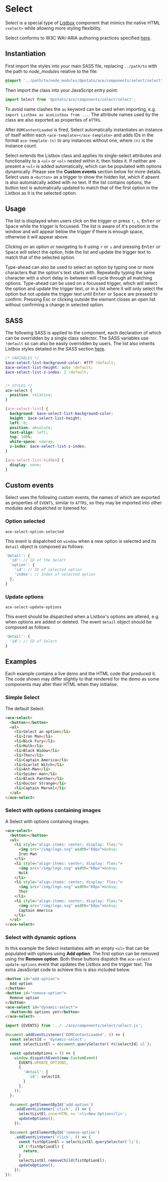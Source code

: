 # Select

Select is a special type of [Listbox](/listbox) component that mimics the native HTML `<select>` while allowing more styling flexibility.

Select conforms to W3C WAI-ARIA authoring practices specified [here](https://www.w3.org/TR/examples/listbox/listbox-collapsible.html).


## Instantiation

First import the styles into your main SASS file, replacing `../path/to` with the path to *node_modules* relative to the file:

```scss
@import '../path/to/node_modules/@potato/ace/components/select/select'
```


Then import the class into your JavaScript entry point:

```js
import Select from '@potato/ace/components/select/select';
```

To avoid name clashes the `as` keyword can be used when importing, e.g. `import Listbox as aceListbox from ...`. The attribute names used by the class are also exported as properties of `ATTRS`.

After `DOMContentLoaded` is fired, Select automatically instantiates an instance of itself within each `<ace-template></ace-template>` and adds IDs in the format `ace-template-(n)` to any instances without one, where `(n)` is the instance count.

Select extends the Listbox class and applies its single-select attributes and functionality to a `<ul>` or `<ol>` nested within it, then hides it. If neither are present a `<ul>` is added automatically, which can be populated with options dynamically. Please see the **Custom events** section below for more details. Select uses a `<button>` as a trigger to show the hidden list, which if absent is also automatcally added with no text. If the list contains options, the button text is automatically updated to match that of the first option in the Listbox as it is the selected option.


## Usage

The list is displayed when users click on the trigger or press <kbd>&#8593;</kbd>, <kbd>&#8595;</kbd>, <kbd>Enter</kbd> or <kbd>Space</kbd> while the trigger is focussed. The list is aware of it's position in the window and will appear below the trigger if there is enough space, otherwise it will appear above.

Clicking on an option or navigating to it using <kbd>&#8593;</kbd> or <kbd>&#8595;</kbd> and pressing <kbd>Enter</kbd> or <kbd>Space</kbd> will select the option, hide the list and update the trigger text to match that of the selected option.

Type-ahead can also be used to select an option by typing one or more characters that the option's text starts with. Repeatedly typing the same character with a short delay in-between will cycle through all matching options. Type-ahead can be used on a focussed trigger, which will select the option and update the trigger text, or in a list where it will only select the option but not update the trigger text until <kbd>Enter</kbd> or <kbd>Space</kbd> are pressed to confirm. Pressing <kdb>Esc</kbd> or clicking outside the element closes an open list without confirming a change in selected option.


## SASS

The following SASS is applied to the component, each declaration of which can be overridden by a single class selector. The SASS variables use `!default` so can also be easily overridden by users. The list also inherits Listbox styles detailed in the *SASS* section [here](/listbox).

```scss
/* VARIABLES */
$ace-select-list-background-color: #fff !default;
$ace-select-list-height: auto !default;
$ace-select-list-z-index: 1 !default;


/* STYLES */
ace-select {
  position: relative;
}

[ace-select-list] {
  background: $ace-select-list-background-color;
  height: $ace-select-list-height;
  left: 0;
  position: absolute;
  text-align: left;
  top: 100%;
  white-space: nowrap;
  z-index: $ace-select-list-z-index;
}

[ace-select-list-hidden] {
  display: none;
}
```


## Custom events

Select uses the following custom events, the names of which are exported as properties of `EVENTS`, similar to `ATTRS`, so they may be imported into other modules and dispatched or listened for.


### Option selected

`ace-select-option-selected`

This event is dispatched on `window` when a new option is selected and its `detail` object is composed as follows:

```js
'detail': {
  'id': // ID of the Select
  'option': {
    'id': // ID of selected option
    'index': // Index of selected option
  },
}
```


### Update options

`ace-select-update-options`

This event should be dispatched when a Listbox's options are altered, e.g. when options are added or deleted. The event `detail` object should be composed as follows:

```js
'detail': {
  'id': // ID of Select
}
```




## Examples

Each example contains a live demo and the HTML code that produced it. The code shown may differ slightly to that rendered for the demo as some components may alter their HTML when they initialise.


### Simple Select

The default Select.

```html
<ace-select>
  <button></button>
  <ul>
    <li>Select an option</li>
    <li>Iron Man</li>
    <li>Nick Fury</li>
    <li>Hulk</li>
    <li>Black Widow</li>
    <li>Thor</li>
    <li>Captain America</li>
    <li>Scarlet Witch</li>
    <li>Ant-Man</li>
    <li>Spider-man</li>
    <li>Black Panther</li>
    <li>Doctor Strange</li>
    <li>Captain Marvel</li>
  </ul>
</ace-select>
```

### Select with options containing images

A Select with options containing images.

```html
<ace-select>
  <button></button>
  <ul>
    <li style="align-items: center; display: flex;">
      <img src="/img/logo.svg" width="60px">&nbsp;
      Iron Man
    </li>
    <li style="align-items: center; display: flex;">
      <img src="/img/logo.svg" width="60px">&nbsp;
      Hulk
    </li>
    <li style="align-items: center; display: flex;">
      <img src="/img/logo.svg" width="60px">&nbsp;
      Thor
    </li>
    <li style="align-items: center; display: flex;">
      <img src="/img/logo.svg" width="60px">&nbsp;
      Captain America
    </li>
  </ul>
</ace-select>
```


### Select with dynamic options

In this example the Select instantiates with an empty `<ul>` that can be populated with options using **Add option**. The first option can be removed using the **Remove option**. Both these buttons dispatch the `ace-select-update-options` event that updates the Listbox and the trigger text. The extra JavaScript code to achieve this is also included below.

```html
<button id="add-option">
  Add option
</button>
<button id="remove-option">
  Remove option
</button>
<ace-select id="dynamic-select">
  <button>No options yet</button>
</ace-select>
```

```js
import {EVENTS} from '../../ace/components/select/select.js';

document.addEventListener('DOMContentLoaded', () => {
  const selectId = 'dynamic-select';
  const selectListEl = document.querySelector(`#${selectId} ul`);

  const updateOptions = () => {
    window.dispatchEvent(new CustomEvent(
      EVENTS.UPDATE_OPTIONS,
      {
        'detail': {
          'id': selectId,
        }
      },
    ));
  };

  document.getElementById('add-option')
    .addEventListener('click', () => {
      selectListEl.innerHTML += '<li>New Option</li>';
      updateOptions();
    });

  document.getElementById('remove-option')
    .addEventListener('click', () => {
      const fistOptionEl = selectListEl.querySelector('li');
      if (!fistOptionEl) {
        return;
      }
      selectListEl.removeChild(fistOptionEl);
      updateOptions();
    });
});
```
